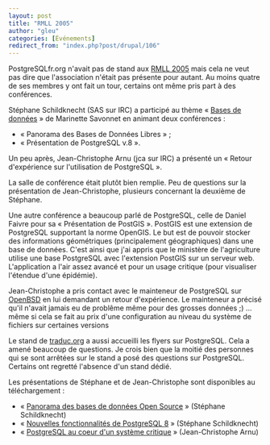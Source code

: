 ```yaml
---
layout: post
title: "RMLL 2005"
author: "gleu"
categories: [Événements]
redirect_from: "index.php?post/drupal/106"
---
```



<p></p>

<!--more-->


<p>PostgreSQLfr.org n'avait pas de stand aux <a href="http://www.rencontresmondiales.org/">RMLL 2005</a> mais cela ne veut pas dire que l'association n'était pas présente pour autant. Au moins quatre de ses membres y ont fait un tour, certains ont même pris part à des conférences.</p>

<!--break-->

<p>Stéphane Schildknecht (SAS sur IRC) a participé au thème « <a href="http://www.rencontresmondiales.org/sections/conference/databases_and">Bases de données</a> » de Marinette Savonnet en animant deux conférences&nbsp;:</p>

<ul>

<li>« Panorama des Bases de Données Libres »&nbsp;;</li>

<li>« Présentation de PostgreSQL v.8 ».</li>

</ul>

<p>Un peu après, Jean-Christophe Arnu (jca sur IRC) a présenté un « Retour d'expérience sur l'utilisation de PostgreSQL ».</p>

<p>La salle de conférence était plutôt bien remplie. Peu de questions sur la présentation de Jean-Christophe, plusieurs concernant la deuxième de Stéphane.</p>

<p>Une autre conférence a beaucoup parlé de PostgreSQL, celle de Daniel Faivre pour sa « Présentation de PostGIS ». PostGIS est une extension de PostgreSQL supportant la norme OpenGIS. Le but est de pouvoir stocker des informations géométriques (principalement géographiques) dans une base de données. C'est ainsi que j'ai appris que le ministère de l'agriculture utilise une base PostgreSQL avec l'extension PostGIS sur un serveur web. L'application a l'air assez avancé et pour un usage critique (pour visualiser l'étendue d'une épidémie).</p>

<p>Jean-Christophe a pris contact avec le mainteneur de PostgreSQL sur <a href="http://www.openbsd.org/">OpenBSD</a> en lui demandant un retour d'expérience. Le mainteneur a précisé qu'il n'avait jamais eu de problême même pour des grosses données ;) ... même si cela se fait au prix d'une configuration au niveau du système de fichiers sur certaines versions</p>

<p>Le stand de <a href="http://www.traduc.org/">traduc.org</a> a aussi accueilli les flyers sur PostgreSQL. Cela a amené beaucoup de questions. Je crois bien que la moitié des personnes qui se sont arrêtées sur le stand a posé des questions sur PostgreSQL. Certains ont regretté l'absence d'un stand dédié.</p>

<p>Les présentations de Stéphane et de Jean-Christophe sont disponibles au téléchargement :

</p>

<ul>

<li> « <a href="http://dbadialog.free.fr/Conferences/RMLL2005/bdd_os.pdf">Panorama des bases de données Open Source</a> » (Stéphane Schildknecht)

</li>

<li> « <a href="http://dbadialog.free.fr/Conferences/RMLL2005/PG8.pdf">Nouvelles fonctionnalités de PostgreSQL 8</a> » (Stéphane Schildknecht)

</li>

<li> « <a href="http://www.postgresqlfr.org/files/pg-rmll05.pdf">PostgreSQL au coeur d'un système critique</a> » (Jean-Christophe Arnu)

</li>

</ul>